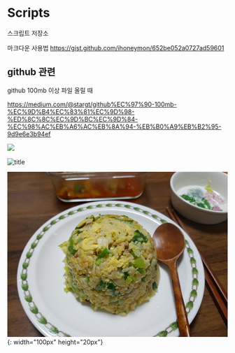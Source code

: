 # Scripts
스크립트 저장소

마크다운 사용법
<https://gist.github.com/ihoneymon/652be052a0727ad59601>

## github 관련

github 100mb 이상 파일 올릴 때

<https://medium.com/@stargt/github%EC%97%90-100mb-%EC%9D%B4%EC%83%81%EC%9D%98-%ED%8C%8C%EC%9D%BC%EC%9D%84-%EC%98%AC%EB%A6%AC%EB%8A%94-%EB%B0%A9%EB%B2%95-9d9e6e3b94ef>


<img src="//nas/Share/SKTREADMEI_Image/test.jpg" style="width: 200px;"/>


![title](https://github.com/ccg1120/Scripts/tree/master/Image/test.jpg)

![](/Image/test.jpg){: width="100px" height="20px"}